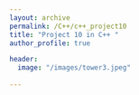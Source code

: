 ```yaml
---
layout: archive
permalink: /C++/c++_project10
title: "Project 10 in C++ "
author_profile: true

header:
  image: "/images/tower3.jpeg"
  
---
```


